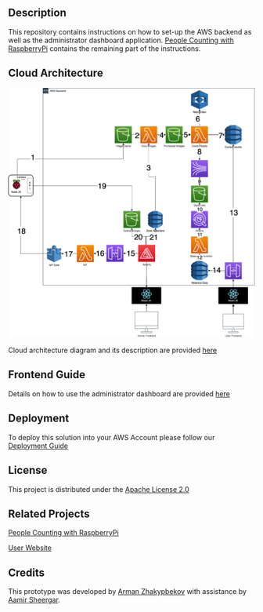 ## Description

This repository contains instructions on how to set-up the AWS backend as well as the administrator dashboard application.
[People Counting with RaspberryPi](https://github.com/UBC-CIC/people-counting-with-aws-rekognition-RaspberryPi-IOT) contains the 
remaining part of the instructions.

## Cloud Architecture

<img src="images/diagram.png"  width="600"/>

Cloud architecture diagram and its description are provided [here](./docs/cloudArchitecture.md)

## Frontend Guide

Details on how to use the administrator dashboard are provided [here](./docs/frontend.md)

## Deployment
To deploy this solution into your AWS Account please follow our [Deployment Guide](./docs/deployment.md)

## License
This project is distributed under the  [Apache License 2.0](https://github.com/UBC-CIC/vgh-covid-19-ct-model/blob/master/LICENSE) 

## Related Projects

[People Counting with RaspberryPi](https://github.com/UBC-CIC/people-counting-with-aws-rekognition-RaspberryPi-IOT)

[User Website](https://github.com/UBC-CIC/people-counting-with-aws-rekognition-User-Website)

## Credits 

This prototype was developed  by [Arman Zhakypbekov](https://github.com/armanzm)  with assistance by [Aamir Sheergar](https://github.com/AamirL1011).
